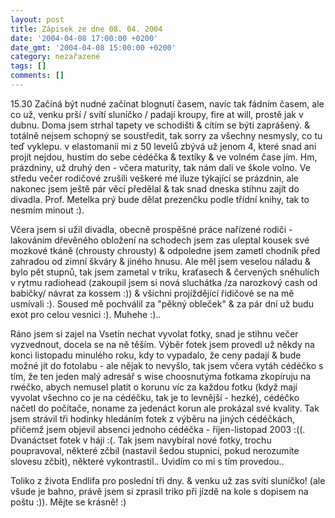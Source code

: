 ```yaml
---
layout: post
title: Zápisek ze dne 08. 04. 2004
date: '2004-04-08 17:00:00 +0200'
date_gmt: '2004-04-08 15:00:00 +0200'
category: nezařazené
tags: []
comments: []
---
```

<p>15.30 Začíná být nudné začínat blognutí časem, navíc tak fádním časem, ale co už, venku prší / svítí sluníčko  / padají kroupy, fire at will, prostě jak v dubnu. Doma jsem strhal tapety ve schodišti &amp; cítím se býti zaprášený.  &amp; totálně nejsem schopný se soustředit, tak sorry za všechny nesmysly, co tu teď vyklepu. v elastomanii  mi z 50 levelů zbývá už jenom 4, které snad ani projít nejdou, hustím do sebe cédéčka &amp; textíky &amp; ve volném  čase jím. Hm, prázdniny, už druhý den - včera maturity, tak nám dali ve škole volno. Ve středu večer rodičové  zrušili veškeré mé iluze týkající se prázdnin, ale nakonec jsem ještě pár věcí předělal &amp; tak snad dneska  stihnu zajít do divadla. Prof. Metelka prý bude dělat prezenčku podle třídní knihy, tak to nesmím minout :).</p>
<p>Včera jsem si užil divadla, obecně prospěšné práce nařízené rodiči - lakováním dřevěného obložení na schodech  jsem zas uleptal kousek své mozkové tkáně (chrousty chrousty) &amp; odpoledne jsem zametl chodník před zahradou  od zimní škváry &amp; jiného hnusu. Ale měl jsem veselou náladu &amp; bylo pět stupnů, tak jsem zametal v triku,  kraťasech &amp; červených sněhulích v rytmu radiohead (zakoupil jsem si nová sluchátka /za narozkový cash od  babičky/ návrat za kossem :)) &amp; všichni projíždějící řidičové se na mě usmívali :). Soused mě pochválil  za &quot;pěkný obleček&quot; &amp; za pár dní už budu exot pro celou vesnici :). Muhehe :)..</p>
<p>Ráno jsem si zajel na Vsetín nechat vyvolat fotky, snad je stihnu večer vyzvednout, docela se na ně těším.  Výběr fotek jsem provedl už někdy na konci listopadu minulého roku, kdy to vypadalo, že ceny padají &amp;  bude možné jít do fotolabu - ale nějak to nevyšlo, tak jsem včera vytáh cédéčko s tím, že ten jeden malý adresář  s wise choosnutýma fotkama zkopíruju na rwéčko, abych nemusel platit o korunu víc za každou fotku (když mají vyvolat  všechno co je na cédéčku, tak je to levnější - hezké), cédéčko načetl do počítače, noname za jedenáct korun  ale prokázal své kvality. Tak jsem strávil tři hodinky hledáním fotek z výběru na jiných cédéčkách, přičemž  jsem objevil absenci jednoho cédéčka - říjen-listopad 2003 :((. Dvanáctset fotek v háji :(. Tak jsem navybíral  nové fotky, trochu poupravoval, některé zčbil (nastavil šedou stupnici, pokud nerozumíte slovesu zčbit),  některé vykontrastil.. Uvidím co mi s tím provedou..</p>
<p>Toliko z života Endlifa pro poslední tři dny. &amp; venku už zas svítí sluníčko! (ale všude je bahno, právě  jsem si zprasil triko při jízdě na kole s dopisem na poštu :)). Mějte se krásně! :)</p>

